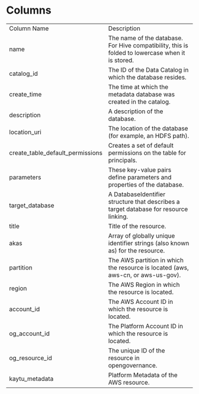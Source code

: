 # Columns  

<table>
	<tr><td>Column Name</td><td>Description</td></tr>
	<tr><td>name</td><td>The name of the database. For Hive compatibility, this is folded to lowercase when it is stored.</td></tr>
	<tr><td>catalog_id</td><td>The ID of the Data Catalog in which the database resides.</td></tr>
	<tr><td>create_time</td><td>The time at which the metadata database was created in the catalog.</td></tr>
	<tr><td>description</td><td>A description of the database.</td></tr>
	<tr><td>location_uri</td><td>The location of the database (for example, an HDFS path).</td></tr>
	<tr><td>create_table_default_permissions</td><td>Creates a set of default permissions on the table for principals.</td></tr>
	<tr><td>parameters</td><td>These key-value pairs define parameters and properties of the database.</td></tr>
	<tr><td>target_database</td><td>A DatabaseIdentifier structure that describes a target database for resource linking.</td></tr>
	<tr><td>title</td><td>Title of the resource.</td></tr>
	<tr><td>akas</td><td>Array of globally unique identifier strings (also known as) for the resource.</td></tr>
	<tr><td>partition</td><td>The AWS partition in which the resource is located (aws, aws-cn, or aws-us-gov).</td></tr>
	<tr><td>region</td><td>The AWS Region in which the resource is located.</td></tr>
	<tr><td>account_id</td><td>The AWS Account ID in which the resource is located.</td></tr>
	<tr><td>og_account_id</td><td>The Platform Account ID in which the resource is located.</td></tr>
	<tr><td>og_resource_id</td><td>The unique ID of the resource in opengovernance.</td></tr>
	<tr><td>kaytu_metadata</td><td>Platform Metadata of the AWS resource.</td></tr>
</table>